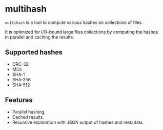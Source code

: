 multihash
=========

`multihash` is a tool to compute various hashes on collections of files.

It is optimized for I/O-bound large files collections by computing the
hashes in parallel and caching the results.

Supported hashes
----------------

* CRC-32
* MD5
* SHA-1
* SHA-256
* SHA-512

Features
--------

* Parallel hashing.
* Cached results.
* Recursive exploration with JSON output of hashes and metadata.

